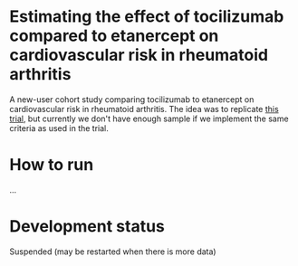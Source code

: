 Estimating the effect of tocilizumab compared to etanercept on cardiovascular risk in rheumatoid arthritis
==========================================================================================================

A new-user cohort study comparing tocilizumab to etanercept on cardiovascular risk in rheumatoid arthritis. The idea was to replicate [this trial](https://clinicaltrials.gov/ct2/show/study/NCT01331837), but currently we don't have enough sample if we implement the same criteria as used in the trial.


# How to run

...

# Development status

Suspended (may be restarted when there is more data)